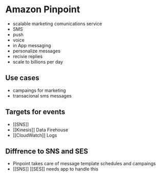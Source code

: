 # Amazon Pinpoint
- scalable marketing comunications service
- SMS 
- push
- voice
- in App messaging
- personalize messages
- recivie replies
- scale to billions per day

## Use cases
- campaings for marketing
- transacional sms messages

## Targets for events
- [[SNS]]
- [[Kinesis]] Data Firehouse
- [[CloudWatch]] Logs

## Diffrence to SNS and SES
- Pinpoint takes care of message template schedules and campaings
- [[SNS]] [[SES]] needs app to handle this